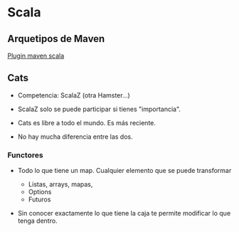 # Scala

## Arquetipos de Maven

[Plugin maven scala](https://mvnrepository.com/artifact/net.alchim31.maven/scala-maven-plugin)

## Cats

* Competencia: ScalaZ (otra Hamster...)
* ScalaZ solo se puede participar si tienes "importancia".
* Cats es libre a todo el mundo. Es más reciente. 

* No hay mucha diferencia entre las dos.

### Functores

* Todo lo que tiene un map. Cualquier elemento que se puede transformar
  * Listas, arrays, mapas, 
  * Options
  * Futuros

* Sin conocer exactamente lo que tiene la caja te permite modificar lo que tenga dentro. 

